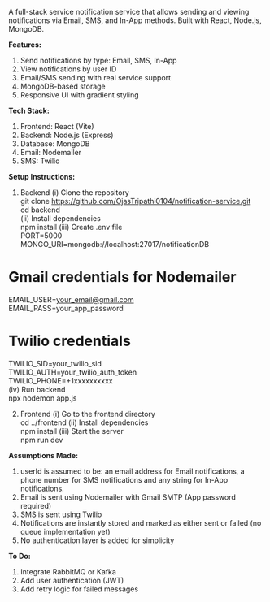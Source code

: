 A full-stack service notification service that allows sending and viewing notifications via Email, SMS, and In-App methods. Built with React, Node.js, MongoDB.

**Features:**
1) Send notifications by type: Email, SMS, In-App
2) View notifications by user ID
3) Email/SMS sending with real service support
4) MongoDB-based storage
5) Responsive UI with gradient styling

**Tech Stack:**
1) Frontend: React (Vite)
2) Backend: Node.js (Express)
3) Database: MongoDB
4) Email: Nodemailer
5) SMS: Twilio

**Setup Instructions:**
1) Backend
(i) Clone the repository <br />
git clone https://github.com/OjasTripathi0104/notification-service.git <br />
cd backend <br />
(ii) Install dependencies <br />
npm install
(iii) Create .env file <br />
PORT=5000 <br />
MONGO_URI=mongodb://localhost:27017/notificationDB <br />
# Gmail credentials for Nodemailer <br />
EMAIL_USER=your_email@gmail.com <br />
EMAIL_PASS=your_app_password <br />
# Twilio credentials <br />
TWILIO_SID=your_twilio_sid <br />
TWILIO_AUTH=your_twilio_auth_token <br />
TWILIO_PHONE=+1xxxxxxxxxx <br />
(iv) Run backend <br />
npx nodemon app.js

2) Frontend
(i) Go to the frontend directory <br />
cd ../frontend
(ii) Install dependencies <br />
npm install
(iii) Start the server <br />
npm run dev

**Assumptions Made:**
1) userId is assumed to be: an email address for Email notifications, a phone number for SMS notifications and any string for In-App notifications.
2) Email is sent using Nodemailer with Gmail SMTP (App password required)
3) SMS is sent using Twilio
4) Notifications are instantly stored and marked as either sent or failed (no queue implementation yet)
5) No authentication layer is added for simplicity

**To Do:**
1) Integrate RabbitMQ or Kafka
2) Add user authentication (JWT)
3) Add retry logic for failed messages



